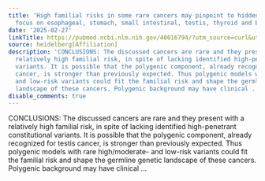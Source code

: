 ```yaml
---
title: 'High familial risks in some rare cancers may pinpoint to hidden germline genetics:
  focus on esophageal, stomach, small intestinal, testis, thyroid and bone cancers'
date: '2025-02-27'
linkTitle: https://pubmed.ncbi.nlm.nih.gov/40016794/?utm_source=curl&utm_medium=rss&utm_campaign=pubmed-2&utm_content=1FakS-2QOkCT8HsMOQP1bCRQ4YzyumYOmxmF0moLsQ3dFB1E9V&fc=20220326224207&ff=20250228171006&v=2.18.0.post9+e462414
source: heidelberg[Affiliation]
description: 'CONCLUSIONS: The discussed cancers are rare and they present with a
  relatively high familial risk, in spite of lacking identified high-penetrant constitutional
  variants. It is possible that the polygenic component, already recognized for testis
  cancer, is stronger than previously expected. Thus polygenic models with rare high/moderate-
  and low-risk variants could fit the familial risk and shape the germline genetic
  landscape of these cancers. Polygenic background may have clinical ...'
disable_comments: true
---
```

CONCLUSIONS: The discussed cancers are rare and they present with a relatively high familial risk, in spite of lacking identified high-penetrant constitutional variants. It is possible that the polygenic component, already recognized for testis cancer, is stronger than previously expected. Thus polygenic models with rare high/moderate- and low-risk variants could fit the familial risk and shape the germline genetic landscape of these cancers. Polygenic background may have clinical ...